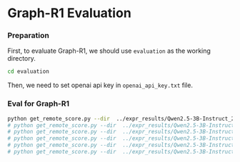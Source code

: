 # Graph-R1 Evaluation

### Preparation
First, to evaluate Graph-R1, we should use ```evaluation``` as the working directory. 
```bash
cd evaluation
```
Then, we need to set openai api key in ```openai_api_key.txt``` file.

###  Eval for Graph-R1
```bash
python get_remote_score.py --dir  ../expr_results/Qwen2.5-3B-Instruct_2WikiMultiHopQA_grpo
# python get_remote_score.py --dir  ../expr_results/Qwen2.5-3B-Instruct_HotpotQA_grpo
# python get_remote_score.py --dir  ../expr_results/Qwen2.5-3B-Instruct_Musique_grpo
# python get_remote_score.py --dir  ../expr_results/Qwen2.5-3B-Instruct_NQ_grpo
# python get_remote_score.py --dir  ../expr_results/Qwen2.5-3B-Instruct_PopQA_grpo
# python get_remote_score.py --dir  ../expr_results/Qwen2.5-3B-Instruct_TriviaQA_grpo
```